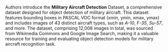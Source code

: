 Authors introduce the **Military Aircraft Detection** Dataset, a comprehensive dataset designed for object detection of military aircraft. This dataset features bounding boxes in PASCAL VOC format (xmin, ymin, xmax, ymax) and includes images of 43 distinct aircraft types, such as *A-10*, *F-35*, *Su-57*, and more. The dataset, comprising 12,008 images in total, was sourced from Wikimedia Commons and Google Image Search, making it a valuable resource for training and evaluating object detection models for military aircraft recognition task.